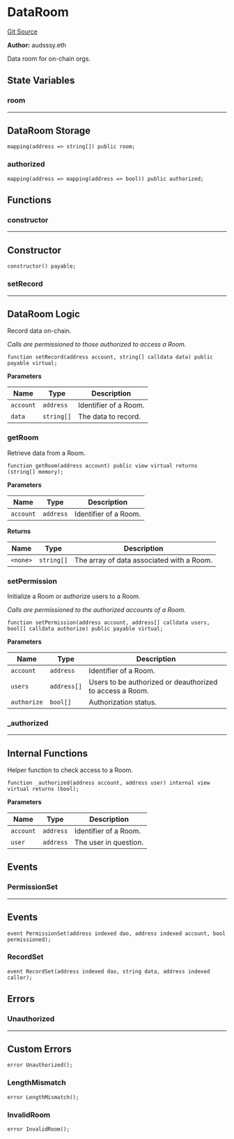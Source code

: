 # DataRoom
[Git Source](https://github.com/kalidao/keep/blob/4ba354e122c2e294d53e3539ad035bb2950c6c96/src/extensions/storage/DataRoom.sol)

**Author:**
audsssy.eth

Data room for on-chain orgs.


## State Variables
### room
-----------------------------------------------------------------------
DataRoom Storage
-----------------------------------------------------------------------


```solidity
mapping(address => string[]) public room;
```


### authorized

```solidity
mapping(address => mapping(address => bool)) public authorized;
```


## Functions
### constructor

-----------------------------------------------------------------------
Constructor
-----------------------------------------------------------------------


```solidity
constructor() payable;
```

### setRecord

-----------------------------------------------------------------------
DataRoom Logic
-----------------------------------------------------------------------

Record data on-chain.

*Calls are permissioned to those authorized to access a Room.*


```solidity
function setRecord(address account, string[] calldata data) public payable virtual;
```
**Parameters**

|Name|Type|Description|
|----|----|-----------|
|`account`|`address`|Identifier of a Room.|
|`data`|`string[]`|The data to record.|


### getRoom

Retrieve data from a Room.


```solidity
function getRoom(address account) public view virtual returns (string[] memory);
```
**Parameters**

|Name|Type|Description|
|----|----|-----------|
|`account`|`address`|Identifier of a Room.|

**Returns**

|Name|Type|Description|
|----|----|-----------|
|`<none>`|`string[]`|The array of data associated with a Room.|


### setPermission

Initialize a Room or authorize users to a Room.

*Calls are permissioned to the authorized accounts of a Room.*


```solidity
function setPermission(address account, address[] calldata users, bool[] calldata authorize) public payable virtual;
```
**Parameters**

|Name|Type|Description|
|----|----|-----------|
|`account`|`address`|Identifier of a Room.|
|`users`|`address[]`|Users to be authorized or deauthorized to access a Room.|
|`authorize`|`bool[]`|Authorization status.|


### _authorized

-----------------------------------------------------------------------
Internal Functions
-----------------------------------------------------------------------

Helper function to check access to a Room.


```solidity
function _authorized(address account, address user) internal view virtual returns (bool);
```
**Parameters**

|Name|Type|Description|
|----|----|-----------|
|`account`|`address`|Identifier of a Room.|
|`user`|`address`|The user in question.|


## Events
### PermissionSet
-----------------------------------------------------------------------
Events
-----------------------------------------------------------------------


```solidity
event PermissionSet(address indexed dao, address indexed account, bool permissioned);
```

### RecordSet

```solidity
event RecordSet(address indexed dao, string data, address indexed caller);
```

## Errors
### Unauthorized
-----------------------------------------------------------------------
Custom Errors
-----------------------------------------------------------------------


```solidity
error Unauthorized();
```

### LengthMismatch

```solidity
error LengthMismatch();
```

### InvalidRoom

```solidity
error InvalidRoom();
```

